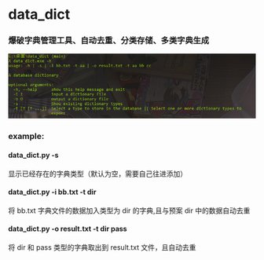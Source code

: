 # data_dict
### 爆破字典管理工具、自动去重、分类存储、多类字典生成

![image](https://github.com/exhuz3u/data_dict/blob/main/8c6d80fb3937a14bfd607268628cee5.png)


### example:

#### data_dict.py -s    
显示已经存在的字典类型（默认为空，需要自己往进添加）

#### data_dict.py -i bb.txt -t dir
将 bb.txt 字典文件的数据加入类型为 dir 的字典,且与预案 dir 中的数据自动去重

#### data_dict.py -o result.txt -t dir pass
将 dir 和 pass 类型的字典取出到 result.txt 文件，且自动去重
